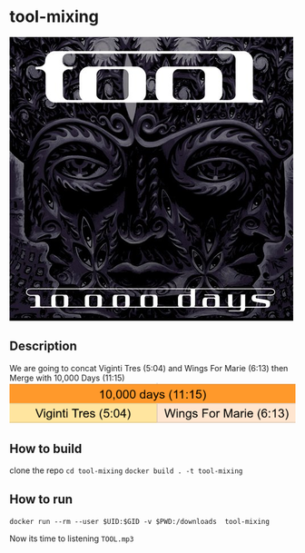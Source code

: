 # tool-mixing
![TOOL](header.jpg?raw=true)

## Description
We are going to concat Viginti Tres (5:04) and Wings For Marie (6:13) then Merge with 10,000 Days (11:15)
![mix](mixed.png?raw=true)

## How to build
clone the repo
`cd tool-mixing`
`docker build . -t tool-mixing`

## How to run
`docker run --rm --user $UID:$GID -v $PWD:/downloads  tool-mixing`

Now its time to listening `TOOL.mp3`
